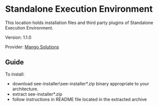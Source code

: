 Standalone Execution Environment
=============================================
This location holds installation files and third party plugins of Standalone Execution Environment.

Version: 1.1.0

Provider:  [ Mango Solutions ](http://www.mango-solutions.com "data analysis that delivers")


Guide
---------------------------------------------

To install:

* download see-installer\see-installer*.zip binary appropriate to your architecture.
* extract see-installer*.zip
* follow instructions in README file located in the extracted archive


